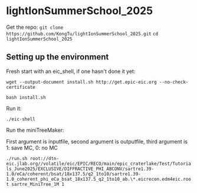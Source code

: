 # lightIonSummerSchool_2025

Get the repo:
```git clone https://github.com/KongTu/lightIonSummerSchool_2025.git```
```cd lightIonSummerSchool_2025```

## Setting up the environment

Fresh start with an eic_shell, if one hasn't done it yet:

```
wget --output-document install.sh http://get.epic-eic.org --no-check-certificate
	
bash install.sh
```
Run it:

```./eic-shell```

Run the miniTreeMaker:

First argument is inputfile, second argument is outputfile, third argument is 1: save MC, 0: no MC

```./run.sh root://dtn-eic.jlab.org//volatile/eic/EPIC/RECO/main/epic_craterlake/Test/Tutorials_June2025/EXCLUSIVE/DIFFRACTIVE_PHI_ABCONV/sartre1.39-1.0/eCa/coherent/bsat/18x137.5/q2_1to10/sartre1.39-1.0_coherent_phi_eCa_bsat_18x137.5_q2_1to10_ab.\*.eicrecon.edm4eic.root sartre_MiniTree_1M 1```

